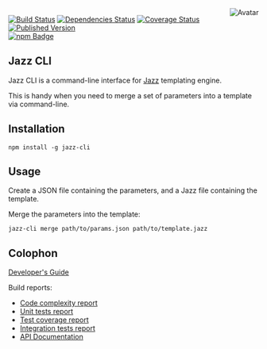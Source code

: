 <img align="right" src="https://raw.github.com/cliffano/jazz-cli/master/avatar.jpg" alt="Avatar"/>

[![Build Status](https://img.shields.io/travis/cliffano/jazz-cli.svg)](http://travis-ci.org/cliffano/jazz-cli)
[![Dependencies Status](https://img.shields.io/david/cliffano/jazz-cli.svg)](http://david-dm.org/cliffano/jazz-cli)
[![Coverage Status](https://img.shields.io/coveralls/cliffano/jazz-cli.svg)](https://coveralls.io/r/cliffano/jazz-cli?branch=master)
[![Published Version](https://img.shields.io/npm/v/jazz-cli.svg)](http://www.npmjs.com/package/jazz-cli)
<br/>
[![npm Badge](https://nodei.co/npm/jazz-cli.png)](http://npmjs.org/package/jazz-cli)

Jazz CLI
--------

Jazz CLI is a command-line interface for [Jazz](http://github.com/shinetech/jazz) templating engine.

This is handy when you need to merge a set of parameters into a template via command-line.

Installation
------------

    npm install -g jazz-cli

Usage
-----

Create a JSON file containing the parameters, and a Jazz file containing the template.

Merge the parameters into the template:

    jazz-cli merge path/to/params.json path/to/template.jazz

Colophon
--------

[Developer's Guide](http://cliffano.github.io/developers_guide.html#nodejs)

Build reports:

* [Code complexity report](http://cliffano.github.io/jazz-cli/complexity/plato/index.html)
* [Unit tests report](http://cliffano.github.io/jazz-cli/test/buster.out)
* [Test coverage report](http://cliffano.github.io/jazz-cli/coverage/buster-istanbul/lcov-report/lib/index.html)
* [Integration tests report](http://cliffano.github.io/jazz-cli/test-integration/cmdt.out)
* [API Documentation](http://cliffano.github.io/jazz-cli/doc/dox-foundation/index.html)
